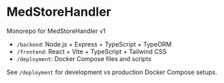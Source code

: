 # MedStoreHandler

Monorepo for MedStoreHandler v1

- `/backend`: Node.js + Express + TypeScript + TypeORM
- `/frontend`: React + Vite + TypeScript + Tailwind CSS
- `/deployment`: Docker Compose files and scripts

See `/deployment` for development vs production Docker Compose setups.
